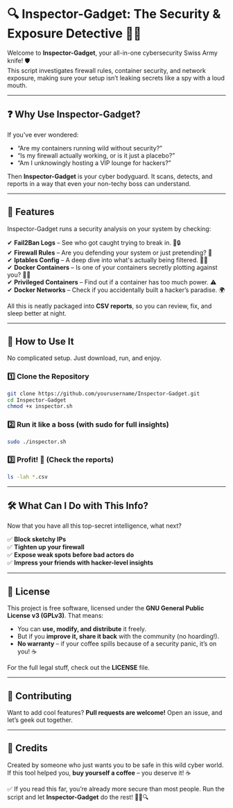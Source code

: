 # 🔍 Inspector-Gadget: The Security & Exposure Detective 🕵️‍♂️

Welcome to **Inspector-Gadget**, your all-in-one cybersecurity Swiss Army knife! 🛡️  
This script investigates firewall rules, container security, and network exposure, making sure your setup isn’t leaking secrets like a spy with a loud mouth.

---

## ❓ Why Use Inspector-Gadget?

If you've ever wondered:

- “Are my containers running wild without security?”
- “Is my firewall actually working, or is it just a placebo?”
- “Am I unknowingly hosting a VIP lounge for hackers?”

Then **Inspector-Gadget** is your cyber bodyguard. It scans, detects, and reports in a way that even your non-techy boss can understand.

---

## 🚀 Features

Inspector-Gadget runs a security analysis on your system by checking:

✔ **Fail2Ban Logs** – See who got caught trying to break in. 🚪🔒  
✔ **Firewall Rules** – Are you defending your system or just pretending? 🛑  
✔ **Iptables Config** – A deep dive into what's actually being filtered. 🕵️‍♂️  
✔ **Docker Containers** – Is one of your containers secretly plotting against you? 🐳💀  
✔ **Privileged Containers** – Find out if a container has too much power. ⚠️  
✔ **Docker Networks** – Check if you accidentally built a hacker’s paradise. 🌍  

All this is neatly packaged into **CSV reports**, so you can review, fix, and sleep better at night.

---

## 📜 How to Use It

No complicated setup. Just download, run, and enjoy.

### 1️⃣ Clone the Repository

```bash
git clone https://github.com/yourusername/Inspector-Gadget.git
cd Inspector-Gadget
chmod +x inspector.sh
```

### 2️⃣ Run it like a boss (with sudo for full insights)

```bash
sudo ./inspector.sh
```

### 3️⃣ Profit! 🎉 (Check the reports)

```bash
ls -lah *.csv
```

---

## 🛠️ What Can I Do with This Info?

Now that you have all this top-secret intelligence, what next?

✅ **Block sketchy IPs**  
✅ **Tighten up your firewall**  
✅ **Expose weak spots before bad actors do**  
✅ **Impress your friends with hacker-level insights**  

---

## 📃 License

This project is free software, licensed under the **GNU General Public License v3 (GPLv3)**. That means:

- You can **use, modify, and distribute** it freely.
- But if you **improve it, share it back** with the community (no hoarding!).
- **No warranty** – if your coffee spills because of a security panic, it’s on you! ☕

For the full legal stuff, check out the **LICENSE** file.

---

## 🤝 Contributing

Want to add cool features? **Pull requests are welcome!** Open an issue, and let’s geek out together.

---

## 🎩 Credits

Created by someone who just wants you to be safe in this wild cyber world.  
If this tool helped you, **buy yourself a coffee** – you deserve it! ☕

✅ If you read this far, you’re already more secure than most people. Run the script and let **Inspector-Gadget** do the rest! 🕵️‍♂️🔍
